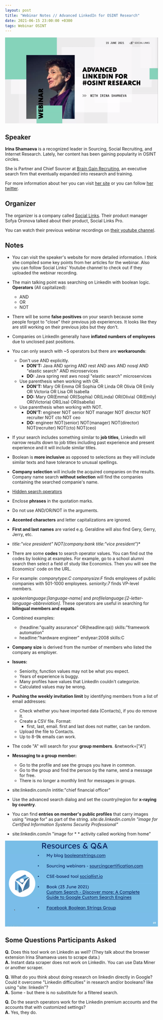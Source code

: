 ```yaml
---
layout: post
title: "Webinar Notes // Advanced LinkedIn for OSINT Research"
date: 2021-06-15 23:00:00 +0300
tags: Webinar OSINT 
---
```


![advanced linkedin for osint research cover](/img/webinar/2021june/linkedin1.png)

## Speaker
**Irina Shamaeva** is a recognized leader in Sourcing, Social Recruiting, and Internet Research. Lately, her content has been gaining popularity in OSINT circles.

She is Partner and Chief Sourcer at [Brain Gain Recruiting](https://braingainrecruiting.com/), an executive search firm that eventually expanded into research and training.

For more information about her you can visit [her site](https://booleanstrings.com/about/) or you can follow [her twitter](https://twitter.com/braingain).

## Organizer
The organizer is a company called [Social Links](https://sociallinks.io). Their product manager Sofya Oronova talked about their product, Social Links Pro. 

You can watch their previous webinar recordings on [their youtube channel](https://www.youtube.com/channel/UCcFD986JKvXXU88w0SRfvow).

## Notes
- You can visit the speaker's website for more detailed information. I think she compiled some key points from her articles for the webinar. Also you can follow Social Links' Youtube channel to check out if they uploaded the webinar recording. 

- The main talking point was searching on LinkedIn with boolean logic.
**Operators** (All capitalized):
	- AND 
	- OR
	- NOT

- There will be some **false positives** on your search because some people forgot to "close" their previous job experiences. It looks like they are still working on their previous jobs but they don't.

- Companies on LinkedIn generally have **inflated numbers of employees** due to unclosed past positions.

- You can only search with ~5 operators but there are **workarounds**:
	- Don't use AND explicitly.
		- **DON'T:** Java AND spring AND rest AND aws AND nosql AND "elastic search" AND microservices
		- **DO:** Java spring rest aws nosql "elastic search" microservices
	- Use parenthesis when working with OR.
		- **DON'T:** Mary OR Emma OR Sophia OR Linda OR Olivia OR Emily OR Victoria OR Lisa OR Isabella
		- **DO:** Mary OR(Emma) OR(Sophia) OR(Linda) OR(Olivia) OR(Emily) OR(Victoria) OR(Lisa) OR(Isabella)
	- Use parenthesis when working with NOT.
		- **DON'T:** engineer NOT senior NOT manager NOT director NOT recruiter NOT 	cto NOT ceo
		- **DO:** engineer NOT(senior) NOT(manager) NOT(director) NOT(recruiter) NOT(cto) NOT(ceo)

- If your search includes something similar to **job titles**, LinkedIn will narrow results down to job titles including past experience and present experience and it will include similar titles.

- Boolean is **more inclusive** as opposed to selections as they will include similar texts and have tolerance to unusual spellings. 

- **Company selection** will include the acquired companies on the results. Company name search **without selection** will find the companies containing the searched companie's name.

- [Hidden search operators](https://booleanstrings.com/linkedin-search-operators/)

- Enclose **phrases** in the quotation marks.

- Do not use AND/OR/NOT in the arguments.

- **Accented characters** and letter capitalizations are ignored.

- **First and last names** are varied e.g. Geraldine will also find Gery, Gerry, Jerry, etc. 

- *title:"vice president" NOT(company:bank title:"vice president")**

- There are some **codes** to search operator values. You can find out the codes by looking at examples. For example, go to a school alumni search then select a field of study like Economics. Then you will see the Economics' code on the URL.

- For example: *companytype:C companysize:F* finds employees of public companies with 501-1000 employees. *seniority:7* finds VP-level members.

- *spokenlanguage:[language-name]* and *profilelanguage:[2-letter-language-abbreviation]*. These operators are useful in searching for **bilingual members and expats**.
	
- Combined examples:
	- (headline:"quality assurance" OR(headline:qa)) skills:"framework automation"
	- headline:"hardware engineer" endyear:2008 skills:C

- **Company size** is derived from the number of members who listed the company as employer.

- **Issues:**
	- Seniority, function values may not be what you expect.
	- Years of experience is buggy.
	- Many profiles have values that LinkedIn couldn't categorize.
	- Calculated values may be wrong.

- **Pushing the weekly invitation limit** by identifying members from a list of email addresses:
	- Check whether you have imported data (Contacts), if you do remove it.
	- Create a CSV file. Format:
		- first, last, email. first and last does not matter, can be random.
	- Upload the file to Contacts.
	- Up to 8-9k emails can work. 

- The code "A" will search for your **group members**. &network=["A"]

- **Messaging to a group member:**
	- Go to the profile and see the groups you have in common.
	- Go to the group and find the person by the name, send a message for free.
	- There is no longer a monthly limit for messages in groups.

- site:linkedin.com/in intitle:"chief financial officer"

- Use the advanced search dialog and set the country/region for **x-raying by country**.

- You can find **entries on member's public profiles** that carry images using "image for" as part of the string. *site:de.linkedin.com/in "image for Certified Information Systems Security Professional"*

- site:linkedin.com/in "image for * * activity called working from home"

![resources and q&a](/img/webinar/2021june/linkedin2.png)

## Some Questions Participants Asked
**Q.** Does this tool work on LinkedIn as well? (They talk about the browser extension Irina Shamaeva uses to scrape data.)<br>
**A.** Instant data scraper does not work on LinkedIn. You can use Data Miner or another scraper.

**Q.** What do you think about doing research on linkedin directly in Google? Could it overcome "Linkedin difficulties" in research and/or booleans? like using "site: linkedin"?<br>
**A.** Some - but there is no substitute for a filtered search.

**Q.** Do the search operators work for the Linkedin premium accounts and the accounts that with customized settings?<br>
**A.** Yes, they do.

